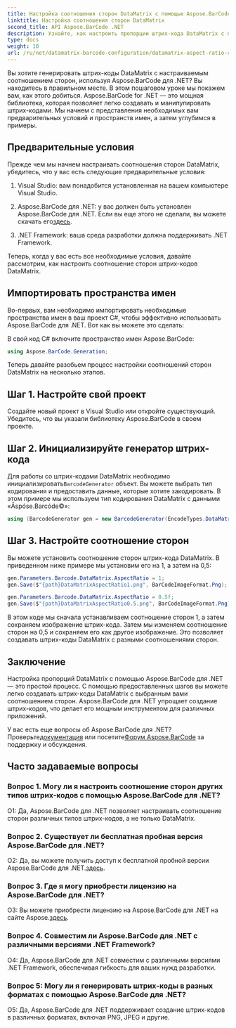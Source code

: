```yaml
---
title: Настройка соотношения сторон DataMatrix с помощью Aspose.BarCode для .NET
linktitle: Настройка соотношения сторон DataMatrix
second_title: API Aspose.BarCode .NET
description: Узнайте, как настроить пропорции штрих-кода DataMatrix с помощью Aspose.BarCode для .NET. Пошаговое руководство по созданию штрих-кода.
type: docs
weight: 10
url: /ru/net/datamatrix-barcode-configuration/datamatrix-aspect-ratio-customization/
---
```

Вы хотите генерировать штрих-коды DataMatrix с настраиваемым соотношением сторон, используя Aspose.BarCode для .NET? Вы находитесь в правильном месте. В этом пошаговом уроке мы покажем вам, как этого добиться. Aspose.BarCode for .NET — это мощная библиотека, которая позволяет легко создавать и манипулировать штрих-кодами. Мы начнем с представления необходимых вам предварительных условий и пространств имен, а затем углубимся в примеры.

## Предварительные условия

Прежде чем мы начнем настраивать соотношения сторон DataMatrix, убедитесь, что у вас есть следующие предварительные условия:

1. Visual Studio: вам понадобится установленная на вашем компьютере Visual Studio.

2.  Aspose.BarCode для .NET: у вас должен быть установлен Aspose.BarCode для .NET. Если вы еще этого не сделали, вы можете скачать его[здесь](https://releases.aspose.com/barcode/net/).

3. .NET Framework: ваша среда разработки должна поддерживать .NET Framework.

Теперь, когда у вас есть все необходимые условия, давайте рассмотрим, как настроить соотношение сторон штрих-кодов DataMatrix.

## Импортировать пространства имен

Во-первых, вам необходимо импортировать необходимые пространства имен в ваш проект C#, чтобы эффективно использовать Aspose.BarCode для .NET. Вот как вы можете это сделать:

В свой код C# включите пространство имен Aspose.BarCode:

```csharp
using Aspose.BarCode.Generation;
```

Теперь давайте разобьем процесс настройки соотношений сторон DataMatrix на несколько этапов.

## Шаг 1. Настройте свой проект

Создайте новый проект в Visual Studio или откройте существующий. Убедитесь, что вы указали библиотеку Aspose.BarCode в своем проекте.

## Шаг 2. Инициализируйте генератор штрих-кода

 Для работы со штрих-кодами DataMatrix необходимо инициализировать`BarcodeGenerator` объект. Вы можете выбрать тип кодирования и предоставить данные, которые хотите закодировать. В этом примере мы используем тип кодирования DataMatrix с данными «Åspóse.Barcóde©»:

```csharp
using (BarcodeGenerator gen = new BarcodeGenerator(EncodeTypes.DataMatrix, "Åspóse.Barcóde©"))
```

## Шаг 3. Настройте соотношение сторон

Вы можете установить соотношение сторон штрих-кода DataMatrix. В приведенном ниже примере мы установим его на 1, а затем на 0,5:

```csharp
gen.Parameters.Barcode.DataMatrix.AspectRatio = 1;
gen.Save($"{path}DataMatrixAspectRatio1.png", BarCodeImageFormat.Png);

gen.Parameters.Barcode.DataMatrix.AspectRatio = 0.5f;
gen.Save($"{path}DataMatrixAspectRatio0.5.png", BarCodeImageFormat.Png);
```

В этом коде мы сначала устанавливаем соотношение сторон 1, а затем сохраняем изображение штрих-кода. Затем мы изменяем соотношение сторон на 0,5 и сохраняем его как другое изображение. Это позволяет создавать штрих-коды DataMatrix с разными соотношениями сторон.

## Заключение

Настройка пропорций DataMatrix с помощью Aspose.BarCode для .NET — это простой процесс. С помощью предоставленных шагов вы можете легко создавать штрих-коды DataMatrix с выбранным вами соотношением сторон. Aspose.BarCode для .NET упрощает создание штрих-кодов, что делает его мощным инструментом для различных приложений.

 У вас есть еще вопросы об Aspose.BarCode для .NET? Проверьте[документация](https://reference.aspose.com/barcode/net/) или посетите[Форум Aspose.BarCode](https://forum.aspose.com/c/barcode/13) за поддержку и обсуждения.

## Часто задаваемые вопросы

### Вопрос 1. Могу ли я настроить соотношение сторон других типов штрих-кодов с помощью Aspose.BarCode для .NET?

О1: Да, Aspose.BarCode для .NET позволяет настраивать соотношение сторон различных типов штрих-кодов, а не только DataMatrix.

### Вопрос 2. Существует ли бесплатная пробная версия Aspose.BarCode для .NET?

 О2: Да, вы можете получить доступ к бесплатной пробной версии Aspose.BarCode для .NET.[здесь](https://releases.aspose.com/).

### Вопрос 3. Где я могу приобрести лицензию на Aspose.BarCode для .NET?

 О3: Вы можете приобрести лицензию на Aspose.BarCode для .NET на сайте Aspose.[здесь](https://purchase.aspose.com/buy).

### Вопрос 4. Совместим ли Aspose.BarCode для .NET с различными версиями .NET Framework?

О4: Да, Aspose.BarCode для .NET совместим с различными версиями .NET Framework, обеспечивая гибкость для ваших нужд разработки.

### Вопрос 5: Могу ли я генерировать штрих-коды в разных форматах с помощью Aspose.BarCode для .NET?

О5: Да, Aspose.BarCode для .NET поддерживает создание штрих-кодов в различных форматах, включая PNG, JPEG и другие.